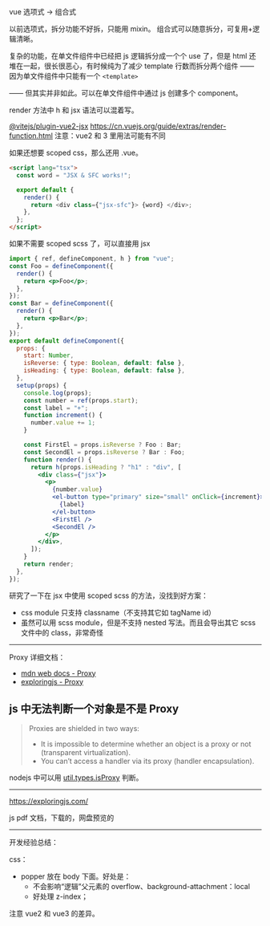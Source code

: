 vue 选项式 -> 组合式

以前选项式，拆分功能不好拆，只能用 mixin。
组合式可以随意拆分，可复用+逻辑清晰。

复杂的功能，在单文件组件中已经把 js 逻辑拆分成一个个 use 了，但是 html 还堆在一起，很长很恶心，有时候纯为了减少 template 行数而拆分两个组件 —— 因为单文件组件中只能有一个 `<template>`

—— 但其实并非如此。可以在单文件组件中通过 js 创建多个 component。

render 方法中 h 和 jsx 语法可以混着写。

[@vitejs/plugin-vue2-jsx](https://github.com/vitejs/vite-plugin-vue2-jsx)
https://cn.vuejs.org/guide/extras/render-function.html
注意：vue2 和 3 里用法可能有不同

如果还想要 scoped css，那么还用 .vue。

```html
<script lang="tsx">
  const word = "JSX & SFC works!";

  export default {
    render() {
      return <div class={"jsx-sfc"}> {word} </div>;
    },
  };
</script>
```

如果不需要 scoped scss 了，可以直接用 jsx

```jsx
import { ref, defineComponent, h } from "vue";
const Foo = defineComponent({
  render() {
    return <p>Foo</p>;
  },
});
const Bar = defineComponent({
  render() {
    return <p>Bar</p>;
  },
});
export default defineComponent({
  props: {
    start: Number,
    isReverse: { type: Boolean, default: false },
    isHeading: { type: Boolean, default: false },
  },
  setup(props) {
    console.log(props);
    const number = ref(props.start);
    const label = "+";
    function increment() {
      number.value += 1;
    }

    const FirstEl = props.isReverse ? Foo : Bar;
    const SecondEl = props.isReverse ? Bar : Foo;
    function render() {
      return h(props.isHeading ? "h1" : "div", [
        <div class={"jsx"}>
          <p>
            {number.value}
            <el-button type="primary" size="small" onClick={increment}>
              {label}
            </el-button>
            <FirstEl />
            <SecondEl />
          </p>
        </div>,
      ]);
    }
    return render;
  },
});
```

研究了一下在 jsx 中使用 scoped scss 的方法，没找到好方案：

- css module 只支持 classname（不支持其它如 tagName id）
- 虽然可以用 scss module，但是不支持 nested 写法。而且会导出其它 scss 文件中的 class，非常奇怪

---

Proxy 详细文档：

- [mdn web docs - Proxy](https://developer.mozilla.org/en-US/docs/Web/JavaScript/Reference/Global_Objects/Proxy)
- [exploringjs - Proxy](https://exploringjs.com/es6/ch_proxies.html)

## js 中无法判断一个对象是不是 Proxy

> Proxies are shielded in two ways:
>
> - It is impossible to determine whether an object is a proxy or not (transparent virtualization).
> - You can’t access a handler via its proxy (handler encapsulation).

nodejs 中可以用 [util.types.isProxy](https://nodejs.org/api/util.html#utiltypesisproxyvalue) 判断。

---

https://exploringjs.com/

js pdf 文档，下载的，网盘预览的

---

开发经验总结：

css：

- popper 放在 body 下面。好处是：
  - 不会影响“逻辑”父元素的 overflow、background-attachment：local
  - 好处理 z-index；

注意 vue2 和 vue3 的差异。
